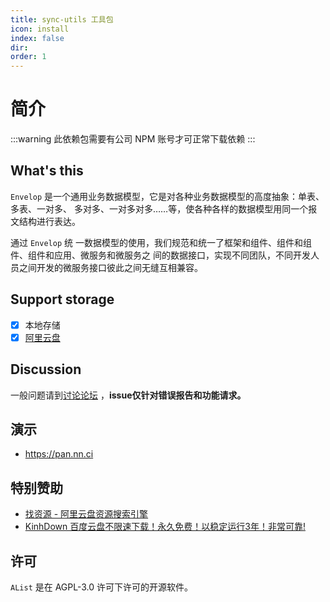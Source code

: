 ```yaml
---
title: sync-utils 工具包
icon: install
index: false
dir:
order: 1
---
```


# 简介

:::warning
此依赖包需要有公司 NPM 账号才可正常下载依赖
:::

## What's this

`Envelop` 是一个通用业务数据模型，它是对各种业务数据模型的高度抽象：单表、多表、一对多、 多对多、一对多对多……等，使各种各样的数据模型用同一个报文结构进行表达。

通过 `Envelop` 统 一数据模型的使用，我们规范和统一了框架和组件、组件和组件、组件和应用、微服务和微服务之 间的数据接口，实现不同团队，不同开发人员之间开发的微服务接口彼此之间无缝互相兼容。

## Support storage

- [x] 本地存储
- [x] [阿里云盘](https://www.aliyundrive.com/)

## Discussion

一般问题请到[讨论论坛](https://github.com/Xhofe/alist/discussions) ，**issue仅针对错误报告和功能请求。**

## 演示

- https://pan.nn.ci

## 特别赞助

- [找资源 - 阿里云盘资源搜索引擎](https://zhaoziyuan.la/)
- [KinhDown 百度云盘不限速下载！永久免费！以稳定运行3年！非常可靠!](https://kinhdown.com/?Type=Tutorials)

## 许可

`AList` 是在 AGPL-3.0 许可下许可的开源软件。

